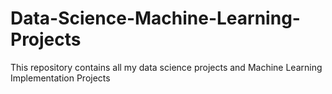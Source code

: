 # Data-Science-Machine-Learning-Projects
This repository contains all my data science projects and Machine Learning Implementation Projects
